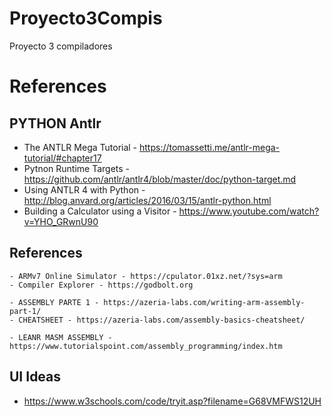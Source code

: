 # Proyecto3Compis
Proyecto 3 compiladores

# References 

## PYTHON Antlr
 - The ANTLR Mega Tutorial - https://tomassetti.me/antlr-mega-tutorial/#chapter17
 - Pytnon Runtime Targets - https://github.com/antlr/antlr4/blob/master/doc/python-target.md
 - Using ANTLR 4 with Python - http://blog.anvard.org/articles/2016/03/15/antlr-python.html
 - Building a Calculator using a Visitor - https://www.youtube.com/watch?v=YHO_GRwnU90


## References
    - ARMv7 Online Simulator - https://cpulator.01xz.net/?sys=arm
    - Compiler Explorer - https://godbolt.org

    - ASSEMBLY PARTE 1 - https://azeria-labs.com/writing-arm-assembly-part-1/
    - CHEATSHEET - https://azeria-labs.com/assembly-basics-cheatsheet/

    - LEANR MASM ASSEMBLY - https://www.tutorialspoint.com/assembly_programming/index.htm

## UI Ideas
 - https://www.w3schools.com/code/tryit.asp?filename=G68VMFWS12UH
